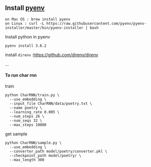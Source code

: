 

## Install [pyenv](https://github.com/pyenv/pyenv) 

```
on Mac OS : brew install pyenv
on Linux : curl -L https://raw.githubusercontent.com/pyenv/pyenv-installer/master/bin/pyenv-installer | bash
```

Install python in pyenv

```
pyenv install 3.6.2
```

install `direnv` :https://github.com/direnv/direnv

...

#### To run char rnn 

train
```
python CharRNN/train.py \
  --use_embedding \
  --input_file CharRNN/data/poetry.txt \
  --name poetry \
  --learning_rate 0.005 \
  --num_steps 26 \
  --num_seqs 32 \
  --max_steps 10000
```

get sample

```$xslt
python CharRNN/sample.py \
  --use_embedding \
  --converter_path model/poetry/converter.pkl \ 
  --checkpoint_path model/poetry/ \ 
  --max_length 300
```